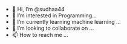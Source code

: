 - 👋 Hi, I’m @sudhaa44
- 👀 I’m interested in Programming...
- 🌱 I’m currently learning machine learning ...
- 💞️ I’m looking to collaborate on ...
- 📫 How to reach me ...

<!---
sudhaa44/sudhaa44 is a ✨ special ✨ repository because its `README.md` (this file) appears on your GitHub profile.
You can click the Preview link to take a look at your changes.
--->
